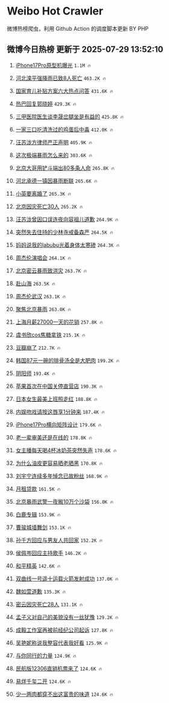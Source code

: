 # Weibo Hot Crawler 



微博热榜爬虫，利用 Github Action 的调度脚本更新 BY PHP 


## 微博今日热榜 更新于 2025-07-29 13:52:10 
1. [iPhone17Pro原型机曝光](https://s.weibo.com/weibo?q=%23iPhone17Pro%E5%8E%9F%E5%9E%8B%E6%9C%BA%E6%9B%9D%E5%85%89%23&t=31&band_rank=1&Refer=top) `1.1M 🔥` 

1. [河北滦平强降雨已致8人死亡](https://s.weibo.com/weibo?q=%23%E6%B2%B3%E5%8C%97%E6%BB%A6%E5%B9%B3%E5%BC%BA%E9%99%8D%E9%9B%A8%E5%B7%B2%E8%87%B48%E4%BA%BA%E6%AD%BB%E4%BA%A1%23&t=31&band_rank=2&Refer=top) `463.2K 🔥` 

1. [国家育儿补贴方案六大热点问答](https://s.weibo.com/weibo?q=%23%E5%9B%BD%E5%AE%B6%E8%82%B2%E5%84%BF%E8%A1%A5%E8%B4%B4%E6%96%B9%E6%A1%88%E5%85%AD%E5%A4%A7%E7%83%AD%E7%82%B9%E9%97%AE%E7%AD%94%23&t=31&band_rank=3&Refer=top) `431.6K 🔥` 

1. [热巴回复郭晓婷](https://s.weibo.com/weibo?q=%23%E7%83%AD%E5%B7%B4%E5%9B%9E%E5%A4%8D%E9%83%AD%E6%99%93%E5%A9%B7%23&t=31&band_rank=4&Refer=top) `429.3K 🔥` 

1. [三甲医院医生谈李晟岔腿坐是有益的](https://s.weibo.com/weibo?q=%23%E4%B8%89%E7%94%B2%E5%8C%BB%E9%99%A2%E5%8C%BB%E7%94%9F%E8%B0%88%E6%9D%8E%E6%99%9F%E5%B2%94%E8%85%BF%E5%9D%90%E6%98%AF%E6%9C%89%E7%9B%8A%E7%9A%84%23&t=31&band_rank=5&Refer=top) `425.8K 🔥` 

1. [一家三口吃清洗过的鸡蛋后中毒](https://s.weibo.com/weibo?q=%23%E4%B8%80%E5%AE%B6%E4%B8%89%E5%8F%A3%E5%90%83%E6%B8%85%E6%B4%97%E8%BF%87%E7%9A%84%E9%B8%A1%E8%9B%8B%E5%90%8E%E4%B8%AD%E6%AF%92%23&t=31&band_rank=6&Refer=top) `412.0K 🔥` 

1. [汪苏泷方律师严正声明](https://s.weibo.com/weibo?q=%23%E6%B1%AA%E8%8B%8F%E6%B3%B7%E6%96%B9%E5%BE%8B%E5%B8%88%E4%B8%A5%E6%AD%A3%E5%A3%B0%E6%98%8E%23&t=31&band_rank=7&Refer=top) `405.9K 🔥` 

1. [这次极端暴雨怎么来的](https://s.weibo.com/weibo?q=%23%E8%BF%99%E6%AC%A1%E6%9E%81%E7%AB%AF%E6%9A%B4%E9%9B%A8%E6%80%8E%E4%B9%88%E6%9D%A5%E7%9A%84%23&t=31&band_rank=8&Refer=top) `303.6K 🔥` 

1. [北京大哥用铲斗端出80多条人命](https://s.weibo.com/weibo?q=%23%E5%8C%97%E4%BA%AC%E5%A4%A7%E5%93%A5%E7%94%A8%E9%93%B2%E6%96%97%E7%AB%AF%E5%87%BA80%E5%A4%9A%E6%9D%A1%E4%BA%BA%E5%91%BD%23&t=31&band_rank=9&Refer=top) `265.8K 🔥` 

1. [河北承德一镇因暴雨断联](https://s.weibo.com/weibo?q=%23%E6%B2%B3%E5%8C%97%E6%89%BF%E5%BE%B7%E4%B8%80%E9%95%87%E5%9B%A0%E6%9A%B4%E9%9B%A8%E6%96%AD%E8%81%94%23&t=31&band_rank=10&Refer=top) `265.6K 🔥` 

1. [小英要离婚了](https://s.weibo.com/weibo?q=%23%E5%B0%8F%E8%8B%B1%E8%A6%81%E7%A6%BB%E5%A9%9A%E4%BA%86%23&t=31&band_rank=11&Refer=top) `265.3K 🔥` 

1. [北京因灾死亡30人](https://s.weibo.com/weibo?q=%23%E5%8C%97%E4%BA%AC%E5%9B%A0%E7%81%BE%E6%AD%BB%E4%BA%A130%E4%BA%BA%23&t=31&band_rank=12&Refer=top) `265.2K 🔥` 

1. [汪苏泷曾因口误连夜向容祖儿道歉](https://s.weibo.com/weibo?q=%23%E6%B1%AA%E8%8B%8F%E6%B3%B7%E6%9B%BE%E5%9B%A0%E5%8F%A3%E8%AF%AF%E8%BF%9E%E5%A4%9C%E5%90%91%E5%AE%B9%E7%A5%96%E5%84%BF%E9%81%93%E6%AD%89%23&t=31&band_rank=13&Refer=top) `264.9K 🔥` 

1. [突然失去住持的少林寺戒备森严](https://s.weibo.com/weibo?q=%23%E7%AA%81%E7%84%B6%E5%A4%B1%E5%8E%BB%E4%BD%8F%E6%8C%81%E7%9A%84%E5%B0%91%E6%9E%97%E5%AF%BA%E6%88%92%E5%A4%87%E6%A3%AE%E4%B8%A5%23&t=31&band_rank=14&Refer=top) `264.5K 🔥` 

1. [妈妈说我的labubu光着身体太寒碜](https://s.weibo.com/weibo?q=%E5%A6%88%E5%A6%88%E8%AF%B4%E6%88%91%E7%9A%84labubu%E5%85%89%E7%9D%80%E8%BA%AB%E4%BD%93%E5%A4%AA%E5%AF%92%E7%A2%9C&t=31&band_rank=15&Refer=top) `264.3K 🔥` 

1. [周杰伦演唱会](https://s.weibo.com/weibo?q=%E5%91%A8%E6%9D%B0%E4%BC%A6%E6%BC%94%E5%94%B1%E4%BC%9A&t=31&band_rank=16&Refer=top) `264.1K 🔥` 

1. [北京密云暴雨致洪灾](https://s.weibo.com/weibo?q=%23%E5%8C%97%E4%BA%AC%E5%AF%86%E4%BA%91%E6%9A%B4%E9%9B%A8%E8%87%B4%E6%B4%AA%E7%81%BE%23&t=31&band_rank=17&Refer=top) `263.7K 🔥` 

1. [赴山海](https://s.weibo.com/weibo?q=%E8%B5%B4%E5%B1%B1%E6%B5%B7&t=31&band_rank=18&Refer=top) `263.5K 🔥` 

1. [周杰伦武汉](https://s.weibo.com/weibo?q=%23%E5%91%A8%E6%9D%B0%E4%BC%A6%E6%AD%A6%E6%B1%89%23&t=31&band_rank=19&Refer=top) `263.1K 🔥` 

1. [聚焦北京暴雨](https://s.weibo.com/weibo?q=%23%E8%81%9A%E7%84%A6%E5%8C%97%E4%BA%AC%E6%9A%B4%E9%9B%A8%23&t=31&band_rank=20&Refer=top) `263.0K 🔥` 

1. [上海月薪27000一天的花销](https://s.weibo.com/weibo?q=%E4%B8%8A%E6%B5%B7%E6%9C%88%E8%96%AA27000%E4%B8%80%E5%A4%A9%E7%9A%84%E8%8A%B1%E9%94%80&t=31&band_rank=21&Refer=top) `257.8K 🔥` 

1. [虞书欣cos焦糖拿铁](https://s.weibo.com/weibo?q=%23%E8%99%9E%E4%B9%A6%E6%AC%A3cos%E7%84%A6%E7%B3%96%E6%8B%BF%E9%93%81%23&t=31&band_rank=22&Refer=top) `215.1K 🔥` 

1. [豆瓣崩了](https://s.weibo.com/weibo?q=%E8%B1%86%E7%93%A3%E5%B4%A9%E4%BA%86&t=31&band_rank=23&Refer=top) `212.7K 🔥` 

1. [韩国87元一碗的排骨汤全是大肥肉](https://s.weibo.com/weibo?q=%23%E9%9F%A9%E5%9B%BD87%E5%85%83%E4%B8%80%E7%A2%97%E7%9A%84%E6%8E%92%E9%AA%A8%E6%B1%A4%E5%85%A8%E6%98%AF%E5%A4%A7%E8%82%A5%E8%82%89%23&t=31&band_rank=24&Refer=top) `199.2K 🔥` 

1. [阴阳师](https://s.weibo.com/weibo?q=%E9%98%B4%E9%98%B3%E5%B8%88&t=31&band_rank=25&Refer=top) `193.4K 🔥` 

1. [苹果首次在中国关停直营店](https://s.weibo.com/weibo?q=%23%E8%8B%B9%E6%9E%9C%E9%A6%96%E6%AC%A1%E5%9C%A8%E4%B8%AD%E5%9B%BD%E5%85%B3%E5%81%9C%E7%9B%B4%E8%90%A5%E5%BA%97%23&t=31&band_rank=26&Refer=top) `190.3K 🔥` 

1. [日本女生最美上班照走红](https://s.weibo.com/weibo?q=%E6%97%A5%E6%9C%AC%E5%A5%B3%E7%94%9F%E6%9C%80%E7%BE%8E%E4%B8%8A%E7%8F%AD%E7%85%A7%E8%B5%B0%E7%BA%A2&t=31&band_rank=27&Refer=top) `188.8K 🔥` 

1. [内娱吻戏请按这唇享1分钟来](https://s.weibo.com/weibo?q=%E5%86%85%E5%A8%B1%E5%90%BB%E6%88%8F%E8%AF%B7%E6%8C%89%E8%BF%99%E5%94%87%E4%BA%AB1%E5%88%86%E9%92%9F%E6%9D%A5&t=31&band_rank=28&Refer=top) `187.4K 🔥` 

1. [iPhone17Pro横向矩阵设计](https://s.weibo.com/weibo?q=%23iPhone17Pro%E6%A8%AA%E5%90%91%E7%9F%A9%E9%98%B5%E8%AE%BE%E8%AE%A1%23&t=31&band_rank=29&Refer=top) `179.6K 🔥` 

1. [老一辈审美还是在线的](https://s.weibo.com/weibo?q=%E8%80%81%E4%B8%80%E8%BE%88%E5%AE%A1%E7%BE%8E%E8%BF%98%E6%98%AF%E5%9C%A8%E7%BA%BF%E7%9A%84&t=31&band_rank=30&Refer=top) `178.8K 🔥` 

1. [女主播每天喝4杯冰奶茶突然失声](https://s.weibo.com/weibo?q=%23%E5%A5%B3%E4%B8%BB%E6%92%AD%E6%AF%8F%E5%A4%A9%E5%96%9D4%E6%9D%AF%E5%86%B0%E5%A5%B6%E8%8C%B6%E7%AA%81%E7%84%B6%E5%A4%B1%E5%A3%B0%23&t=31&band_rank=31&Refer=top) `178.6K 🔥` 

1. [为什么油皮更容易晒老晒黑](https://s.weibo.com/weibo?q=%E4%B8%BA%E4%BB%80%E4%B9%88%E6%B2%B9%E7%9A%AE%E6%9B%B4%E5%AE%B9%E6%98%93%E6%99%92%E8%80%81%E6%99%92%E9%BB%91&t=31&band_rank=32&Refer=top) `170.8K 🔥` 

1. [刘宇宁连续多年悼念已故粉丝](https://s.weibo.com/weibo?q=%23%E5%88%98%E5%AE%87%E5%AE%81%E8%BF%9E%E7%BB%AD%E5%A4%9A%E5%B9%B4%E6%82%BC%E5%BF%B5%E5%B7%B2%E6%95%85%E7%B2%89%E4%B8%9D%23&t=31&band_rank=33&Refer=top) `168.9K 🔥` 

1. [月租贷款](https://s.weibo.com/weibo?q=%E6%9C%88%E7%A7%9F%E8%B4%B7%E6%AC%BE&t=31&band_rank=34&Refer=top) `161.5K 🔥` 

1. [北京暴雨武警一夜搬10万个沙袋](https://s.weibo.com/weibo?q=%23%E5%8C%97%E4%BA%AC%E6%9A%B4%E9%9B%A8%E6%AD%A6%E8%AD%A6%E4%B8%80%E5%A4%9C%E6%90%AC10%E4%B8%87%E4%B8%AA%E6%B2%99%E8%A2%8B%23&t=31&band_rank=35&Refer=top) `156.0K 🔥` 

1. [白鹿专辑](https://s.weibo.com/weibo?q=%E7%99%BD%E9%B9%BF%E4%B8%93%E8%BE%91&t=31&band_rank=36&Refer=top) `153.9K 🔥` 

1. [曹骏城墙舞剑](https://s.weibo.com/weibo?q=%E6%9B%B9%E9%AA%8F%E5%9F%8E%E5%A2%99%E8%88%9E%E5%89%91&t=31&band_rank=37&Refer=top) `153.1K 🔥` 

1. [孙千方回应与男友人共回家](https://s.weibo.com/weibo?q=%23%E5%AD%99%E5%8D%83%E6%96%B9%E5%9B%9E%E5%BA%94%E4%B8%8E%E7%94%B7%E5%8F%8B%E4%BA%BA%E5%85%B1%E5%9B%9E%E5%AE%B6%23&t=31&band_rank=38&Refer=top) `152.2K 🔥` 

1. [侯佩岑回应主持歌手](https://s.weibo.com/weibo?q=%23%E4%BE%AF%E4%BD%A9%E5%B2%91%E5%9B%9E%E5%BA%94%E4%B8%BB%E6%8C%81%E6%AD%8C%E6%89%8B%23&t=31&band_rank=39&Refer=top) `146.2K 🔥` 

1. [和平精英](https://s.weibo.com/weibo?q=%E5%92%8C%E5%B9%B3%E7%B2%BE%E8%8B%B1&t=31&band_rank=40&Refer=top) `142.6K 🔥` 

1. [双曲线一号遥十运载火箭发射成功](https://s.weibo.com/weibo?q=%23%E5%8F%8C%E6%9B%B2%E7%BA%BF%E4%B8%80%E5%8F%B7%E9%81%A5%E5%8D%81%E8%BF%90%E8%BD%BD%E7%81%AB%E7%AE%AD%E5%8F%91%E5%B0%84%E6%88%90%E5%8A%9F%23&t=31&band_rank=41&Refer=top) `137.0K 🔥` 

1. [魏如萱道歉](https://s.weibo.com/weibo?q=%23%E9%AD%8F%E5%A6%82%E8%90%B1%E9%81%93%E6%AD%89%23&t=31&band_rank=42&Refer=top) `135.3K 🔥` 

1. [密云因灾死亡28人](https://s.weibo.com/weibo?q=%23%E5%AF%86%E4%BA%91%E5%9B%A0%E7%81%BE%E6%AD%BB%E4%BA%A128%E4%BA%BA%23&t=31&band_rank=43&Refer=top) `131.1K 🔥` 

1. [孟子义对自己的美貌没有一丝犹豫](https://s.weibo.com/weibo?q=%E5%AD%9F%E5%AD%90%E4%B9%89%E5%AF%B9%E8%87%AA%E5%B7%B1%E7%9A%84%E7%BE%8E%E8%B2%8C%E6%B2%A1%E6%9C%89%E4%B8%80%E4%B8%9D%E7%8A%B9%E8%B1%AB&t=31&band_rank=44&Refer=top) `129.2K 🔥` 

1. [成毅工作室再被前经纪公司起诉](https://s.weibo.com/weibo?q=%23%E6%88%90%E6%AF%85%E5%B7%A5%E4%BD%9C%E5%AE%A4%E5%86%8D%E8%A2%AB%E5%89%8D%E7%BB%8F%E7%BA%AA%E5%85%AC%E5%8F%B8%E8%B5%B7%E8%AF%89%23&t=31&band_rank=45&Refer=top) `127.8K 🔥` 

1. [吴艳妮称说我整容代表我好看](https://s.weibo.com/weibo?q=%23%E5%90%B4%E8%89%B3%E5%A6%AE%E7%A7%B0%E8%AF%B4%E6%88%91%E6%95%B4%E5%AE%B9%E4%BB%A3%E8%A1%A8%E6%88%91%E5%A5%BD%E7%9C%8B%23&t=31&band_rank=46&Refer=top) `125.9K 🔥` 

1. [与你同行的力量](https://s.weibo.com/weibo?q=%23%E4%B8%8E%E4%BD%A0%E5%90%8C%E8%A1%8C%E7%9A%84%E5%8A%9B%E9%87%8F%23&t=31&band_rank=47&Refer=top) `124.9K 🔥` 

1. [民航版12306直销机票来了](https://s.weibo.com/weibo?q=%23%E6%B0%91%E8%88%AA%E7%89%8812306%E7%9B%B4%E9%94%80%E6%9C%BA%E7%A5%A8%E6%9D%A5%E4%BA%86%23&t=31&band_rank=48&Refer=top) `124.6K 🔥` 

1. [易烊千玺二开](https://s.weibo.com/weibo?q=%E6%98%93%E7%83%8A%E5%8D%83%E7%8E%BA%E4%BA%8C%E5%BC%80&t=31&band_rank=49&Refer=top) `124.6K 🔥` 

1. [少一两肉都穿不出这富贵的味道](https://s.weibo.com/weibo?q=%23%E5%B0%91%E4%B8%80%E4%B8%A4%E8%82%89%E9%83%BD%E7%A9%BF%E4%B8%8D%E5%87%BA%E8%BF%99%E5%AF%8C%E8%B4%B5%E7%9A%84%E5%91%B3%E9%81%93%23&t=31&band_rank=50&Refer=top) `124.6K 🔥` 

